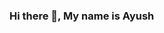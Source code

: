 ### Hi there 👋, My name is Ayush

<!--
**AyUsH-AnAnD-17/AyUsH-AnAnD-17** is a ✨ _special_ ✨ repository because its `README.md` (this file) appears on your GitHub profile.

Here are some ideas to get you started:

- 🔭 I’m currently working on AI/ML
- 🌱 I’m currently learning React
- 👯 I’m looking to collaborate on C++
- 🤔 I’m looking for help with Web Development
- 💬 Ask me about DBMS/SQL
- 📫 How to reach me: ...
- 😄 Pronouns: ...
- ⚡ Fun fact: ...
-->
